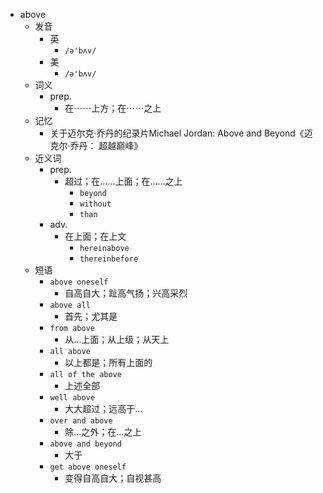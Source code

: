 - above
  - 发音
    - 英
      - `/ə'bʌv/`
    - 美
      - `/ə'bʌv/`
  - 词义
    - prep.
      - 在⋯⋯上方；在⋯⋯之上
  - 记忆
    - 关于迈尔克·乔丹的纪录片Michael Jordan: Above and Beyond《迈克尔·乔丹： 超越巅峰》
  - 近义词
    - prep.
      - 超过；在……上面；在……之上
        - `beyond`
        - `without`
        - `than`
    - adv.
      - 在上面；在上文
        - `hereinabove`
        - `thereinbefore`
  - 短语
    - `above oneself`
      - 自高自大；趾高气扬；兴高采烈 
    - `above all`
      - 首先；尤其是 
    - `from above`
      - 从…上面；从上级；从天上 
    - `all above`
      - 以上都是；所有上面的 
    - `all of the above`
      - 上述全部 
    - `well above`
      - 大大超过；远高于… 
    - `over and above`
      - 除…之外；在…之上 
    - `above and beyond`
      - 大于 
    - `get above oneself`
      - 变得自高自大；自视甚高 
